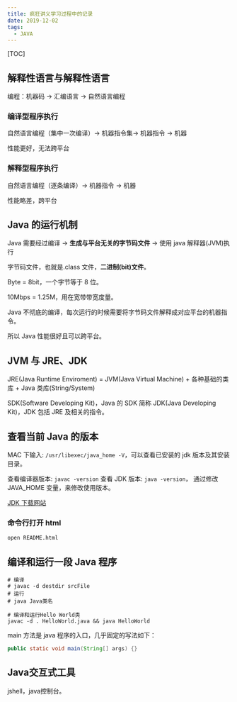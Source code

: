 ```yaml
---
title: 疯狂讲义学习过程中的记录
date: 2019-12-02
tags:
  - JAVA
---
```


[TOC]

## 解释性语言与解释性语言

编程：机器码 -> 汇编语言 -> 自然语言编程

### 编译型程序执行

自然语言编程（集中一次编译）-> 机器指令集-> 机器指令 -> 机器

性能更好，无法跨平台

### 解释型程序执行

自然语言编程（逐条编译）-> 机器指令 -> 机器

性能略差，跨平台

## Java 的运行机制

Java 需要经过编译 -> **生成与平台无关的字节码文件** -> 使用 java 解释器(JVM)执行

字节码文件，也就是.class 文件，**二进制(bit)文件**。

Byte = 8bit，一个字节等于 8 位。

10Mbps = 1.25M，用在宽带带宽度量。

Java 不彻底的编译，每次运行的时候需要将字节码文件解释成对应平台的机器指令。

所以 Java 性能很好且可以跨平台。

## JVM 与 JRE、JDK

JRE(Java Runtime Enviroment) = JVM(Java Virtual Machine) + 各种基础的类库 + Java 类库(String/System)

SDK(Software Developing Kit)，Java 的 SDK 简称 JDK(Java Developing Kit)，JDK 包括 JRE 及相关的指令。

## 查看当前 Java 的版本

MAC 下输入: `/usr/libexec/java_home -V`，可以查看已安装的 jdk 版本及其安装目录。

查看编译器版本: `javac -version`
查看 JDK 版本: `java -version`， 通过修改 JAVA_HOME 变量，来修改使用版本。

[JDK 下载网站](https://www.oracle.com/technetwork/java/javase/downloads/index.html)

### 命令行打开 html

```bash
open README.html
```

## 编译和运行一段 Java 程序

```shell
# 编译
# javac -d destdir srcFile
# 运行
# java Java类名

# 编译和运行Hello World类
javac -d . HelloWorld.java && java HelloWorld
```

main 方法是 java 程序的入口，几乎固定的写法如下：

```java
public static void main(String[] args) {}
```

## Java交互式工具

jshell，java控制台。
